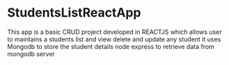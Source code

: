 # StudentsListReactApp
This app is a basic CRUD project developed in REACTJS which allows user to maintains a students list and view delete and update any student it uses Mongodb to store the student details node express to retrieve data from mongodb server
